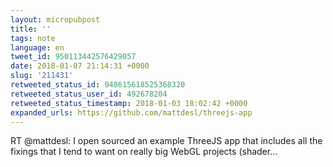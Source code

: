 ```yaml
---
layout: micropubpost
title: ''
tags: note
language: en
tweet_id: 950113442576429057
date: 2018-01-07 21:14:31 +0000
slug: '211431'
retweeted_status_id: 948615618525368320
retweeted_status_user_id: 492678204
retweeted_status_timestamp: 2018-01-03 18:02:42 +0000
expanded_urls: https://github.com/mattdesl/threejs-app
---
```

RT @mattdesl: I open sourced an example ThreeJS app that includes all the fixings that I tend to want on really big WebGL projects (shader…
